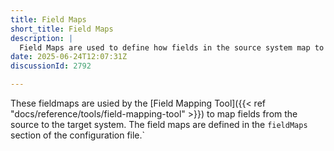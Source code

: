 ```yaml
---
title: Field Maps
short_title: Field Maps
description: |
  Field Maps are used to define how fields in the source system map to fields in the target system during migration. This section provides an overview of the field maps used in the Azure DevOps Migration Tools, including their configuration and usage. See [Field Mapping Tool]({{< ref "docs/reference/tools/field-mapping-tool" >}}) for more information.
date: 2025-06-24T12:07:31Z
discussionId: 2792

---
```

These fieldmaps are usied by the [Field Mapping Tool]({{< ref "docs/reference/tools/field-mapping-tool" >}}) to map fields from the source to the target system. The field maps are defined in the `fieldMaps` section of the configuration file.`
